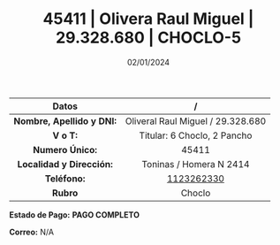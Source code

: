 ﻿---
title: 45411 | Olivera Raul Miguel | 29.328.680 | CHOCLO-5
date: 02/01/2024
draft: false
tags: ['titular', 'toninas', 'choclo']
---

|          **Datos**          |  /  |
|:---------------------------:|:---:|
| **Nombre, Apellido y DNI:** | Oliveral Raul Miguel / 29.328.680 |
|          **V o T:**         | Titular: 6 Choclo, 2 Pancho |
|      **Numero Único:**      | 45411 |
|  **Localidad y Dirección:** | Toninas / Homera N 2414 |
|        **Teléfono:**        | [1123262330](https://wa.me/1123262330) |
|          **Rubro**          | Choclo |

**Estado de Pago:** **PAGO COMPLETO**

**Correo:** N/A
